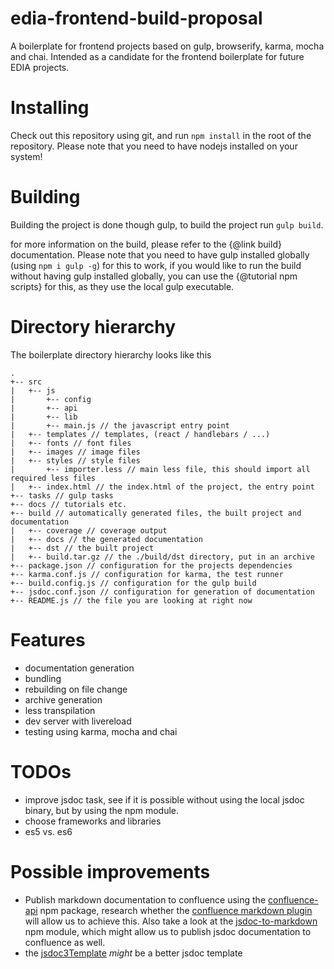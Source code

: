 # edia-frontend-build-proposal
A boilerplate for frontend projects based on gulp, browserify, karma, mocha and chai. Intended as a candidate for the frontend boilerplate for future EDIA projects.

# Installing
Check out this repository using git, and run ```npm install``` in the root of the repository.
Please note that you need to have nodejs installed on your system!

# Building
Building the project is done though gulp, to build the project run ```gulp build```.

for more information on the build, please refer to the {@link build} documentation.
Please note that you need to have gulp installed globally (using ```npm i gulp -g```) for this to work,
if you would like to run the build without having gulp installed globally, you can use the {@tutorial npm scripts} for this, as they use the local gulp executable.

# Directory hierarchy
The boilerplate directory hierarchy looks like this

```
.
+-- src
|   +-- js
|       +-- config
|       +-- api
|       +-- lib
|       +-- main.js // the javascript entry point
|   +-- templates // templates, (react / handlebars / ...)
|   +-- fonts // font files
|   +-- images // image files
|   +-- styles // style files
|       +-- importer.less // main less file, this should import all required less files
|   +-- index.html // the index.html of the project, the entry point 
+-- tasks // gulp tasks
+-- docs // tutorials etc.
+-- build // automatically generated files, the built project and documentation
|   +-- coverage // coverage output
|   +-- docs // the generated documentation
|   +-- dst // the built project
|   +-- build.tar.gz // the ./build/dst directory, put in an archive
+-- package.json // configuration for the projects dependencies
+-- karma.conf.js // configuration for karma, the test runner
+-- build.config.js // configuration for the gulp build
+-- jsdoc.conf.json // configuration for generation of documentation
+-- README.js // the file you are looking at right now
```


# Features
 - documentation generation
 - bundling
 - rebuilding on file change
 - archive generation
 - less transpilation
 - dev server with livereload
 - testing using karma, mocha and chai
  
# TODOs
  - improve jsdoc task, see if it is possible without using the local jsdoc binary, but by using the npm module.
  - choose frameworks and libraries
  - es5 vs. es6
  
# Possible improvements
 - Publish markdown documentation to confluence using the [confluence-api](https://www.npmjs.com/package/confluence-api) npm package, research whether the [confluence markdown plugin](https://marketplace.atlassian.com/plugins/org.swift.confluence.markdown/server/overview)  will allow us to achieve this. 
   Also take a look at the [jsdoc-to-markdown](https://www.npmjs.com/package/jsdoc-to-markdown) npm module, which might allow us to publish jsdoc documentation to confluence as well.
 - the [jsdoc3Template](https://github.com/danyg/jsdoc3Template/wiki#screenshots) *might* be a better jsdoc template
